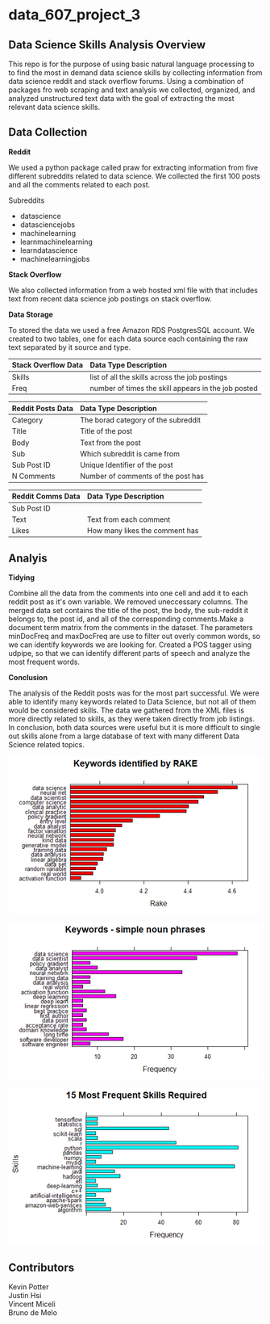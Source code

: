 # data_607_project_3


## Data Science Skills Analysis Overview

This repo is for the purpose of using basic natural language processing to to find the most in demand data science skills by collecting information from data science reddit and stack overflow forums. Using a combination of packages fro web scraping and text analysis we collected, organized, and analyzed unstructured text data with the goal of extracting the most relevant data science skills.

## Data Collection

**Reddit**

We used a python package called praw for extracting information from five different subreddits related to data science. We collected the first 100 posts and all the comments related to each post. 

Subreddits
- datascience 
- datasciencejobs 
- machinelearning 
- learnmachinelearning        
- learndatascience
- machinelearningjobs

**Stack Overflow**

We also collected information from a web hosted xml file with that includes text from recent data science job postings on stack overflow.



**Data Storage**

To stored the data we used a free Amazon RDS PostgresSQL account. We created to two tables, one for each data source each containing the raw text separated by it source and type.

|Stack Overflow Data|Data Type Description|
|:------|:----------|
|Skills|list of all the skills across the job postings|
|Freq| number of times the skill appears in the job posted|


|Reddit Posts Data|Data Type Description|
|:------|:----------|
|Category| The borad category of the subreddit|
|Title| Title of the post|
|Body| Text from the post|
|Sub| Which subreddit is came from|
|Sub Post ID| Unique Identifier of the post|
|N Comments| Number of comments of the post has|



|Reddit Comms Data|Data Type Description|
|:------|:----------|
|Sub Post ID| |
|Text| Text from each comment|
|Likes| How many likes the comment has|



## Analyis

**Tidying**

Combine all the data from the comments into one cell and add it to each reddit post as it's own variable. We removed uneccessary columns. The merged data set contains the title of the post, the body, the sub-reddit it belongs to, the post id, and all of the corresponding comments.Make a document term matrix from the comments in the dataset. The parameters minDocFreq and maxDocFreq are use to filter out overly common words, so we can identify keywords we are looking for. Created a POS tagger using udpipe, so that we can identify different parts of speech and analyze the most frequent words.

**Conclusion**

The analysis of the Reddit posts was for the most part successful.  We were able to identify many keywords related to Data Science, but not all of them would be considered skills.  The data we gathered from the XML files is more directly related to skills, as they were taken directly from job listings.  In conclusion, both data sources were useful but it is more difficult to single out skills alone from a large database of text with many different Data Science related topics.

![](keywords.png)

![](noun_phrases.png)

![](xml_data.png)


## Contributors

Kevin Potter  
Justin Hsi  
Vincent Miceli  
Bruno de Melo

